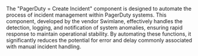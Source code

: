 The "PagerDuty = Create Incident" component is designed to automate the process of incident management within PagerDuty systems. This component, developed by the vendor Swimlane, effectively handles the detection, logging, and notification of system anomalies, ensuring rapid response to maintain operational stability. By automating these functions, it significantly reduces the potential for error and delay commonly associated with manual incident handling.
